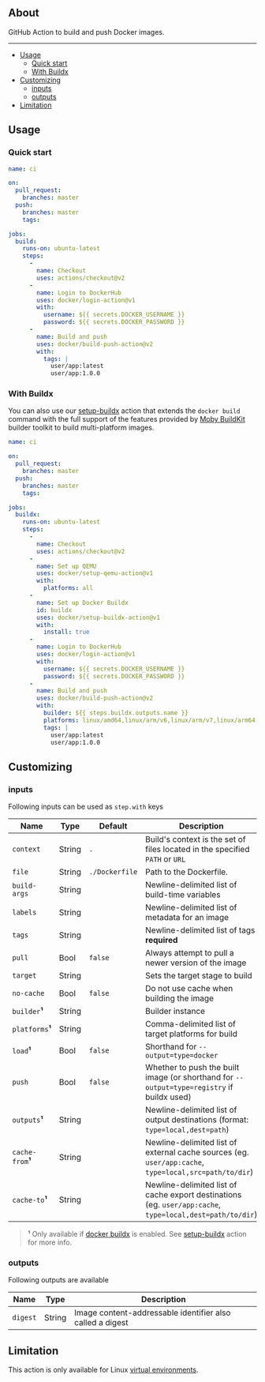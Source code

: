 ## About

GitHub Action to build and push Docker images.

___

* [Usage](#usage)
  * [Quick start](#quick-start)
  * [With Buildx](#with-buildx)
* [Customizing](#customizing)
  * [inputs](#inputs)
  * [outputs](#outputs)
* [Limitation](#limitation)

## Usage

### Quick start

```yaml
name: ci

on:
  pull_request:
    branches: master
  push:
    branches: master
    tags:

jobs:
  build:
    runs-on: ubuntu-latest
    steps:
      -
        name: Checkout
        uses: actions/checkout@v2
      -
        name: Login to DockerHub
        uses: docker/login-action@v1
        with:
          username: ${{ secrets.DOCKER_USERNAME }}
          password: ${{ secrets.DOCKER_PASSWORD }}
      -
        name: Build and push
        uses: docker/build-push-action@v2
        with:
          tags: |
            user/app:latest
            user/app:1.0.0
```

### With Buildx

You can also use our [setup-buildx](https://github.com/docker/setup-buildx-action) action that extends the
`docker build` command with the full support of the features provided by
[Moby BuildKit](https://github.com/moby/buildkit) builder toolkit to build multi-platform images.

```yaml
name: ci

on:
  pull_request:
    branches: master
  push:
    branches: master
    tags:

jobs:
  buildx:
    runs-on: ubuntu-latest
    steps:
      -
        name: Checkout
        uses: actions/checkout@v2
      -
        name: Set up QEMU
        uses: docker/setup-qemu-action@v1
        with:
          platforms: all
      -
        name: Set up Docker Buildx
        id: buildx
        uses: docker/setup-buildx-action@v1
        with:
          install: true
      -
        name: Login to DockerHub
        uses: docker/login-action@v1
        with:
          username: ${{ secrets.DOCKER_USERNAME }}
          password: ${{ secrets.DOCKER_PASSWORD }}
      -
        name: Build and push
        uses: docker/build-push-action@v2
        with:
          builder: ${{ steps.buildx.outputs.name }}
          platforms: linux/amd64,linux/arm/v6,linux/arm/v7,linux/arm64,linux/386,linux/ppc64le,linux/s390x
          tags: |
            user/app:latest
            user/app:1.0.0
```

## Customizing

### inputs

Following inputs can be used as `step.with` keys

| Name                | Type    | Default                           | Description                        |
|---------------------|---------|-----------------------------------|------------------------------------|
| `context`           | String  | `.`                               | Build's context is the set of files located in the specified `PATH` or `URL` |
| `file`              | String  | `./Dockerfile`                    | Path to the Dockerfile. |
| `build-args`        | String  |                                   | Newline-delimited list of build-time variables |
| `labels`            | String  |                                   | Newline-delimited list of metadata for an image |
| `tags`              | String  |                                   | Newline-delimited list of tags **required** |
| `pull`              | Bool    | `false`                           | Always attempt to pull a newer version of the image |
| `target`            | String  |                                   | Sets the target stage to build |
| `no-cache`          | Bool    | `false`                           | Do not use cache when building the image |
| `builder`**¹**      | String  |                                   | Builder instance |
| `platforms`**¹**    | String  |                                   | Comma-delimited list of target platforms for build |
| `load`**¹**         | Bool    | `false`                           | Shorthand for `--output=type=docker` |
| `push`              | Bool    | `false`                           | Whether to push the built image (or shorthand for `--output=type=registry` if buildx used) |
| `outputs`**¹**      | String  |                                   | Newline-delimited list of output destinations (format: `type=local,dest=path`) |
| `cache-from`**¹**   | String  |                                   | Newline-delimited list of external cache sources (eg. `user/app:cache`, `type=local,src=path/to/dir`) |
| `cache-to`**¹**     | String  |                                   | Newline-delimited list of cache export destinations (eg. `user/app:cache`, `type=local,dest=path/to/dir`) |

> **¹** Only available if [docker buildx](https://github.com/docker/buildx) is enabled.
> See [setup-buildx](https://github.com/docker/setup-buildx-action) action for more info.

### outputs

Following outputs are available

| Name          | Type    | Description                           |
|---------------|---------|---------------------------------------|
| `digest`      | String  | Image content-addressable identifier also called a digest |

## Limitation

This action is only available for Linux [virtual environments](https://help.github.com/en/articles/virtual-environments-for-github-actions#supported-virtual-environments-and-hardware-resources).
